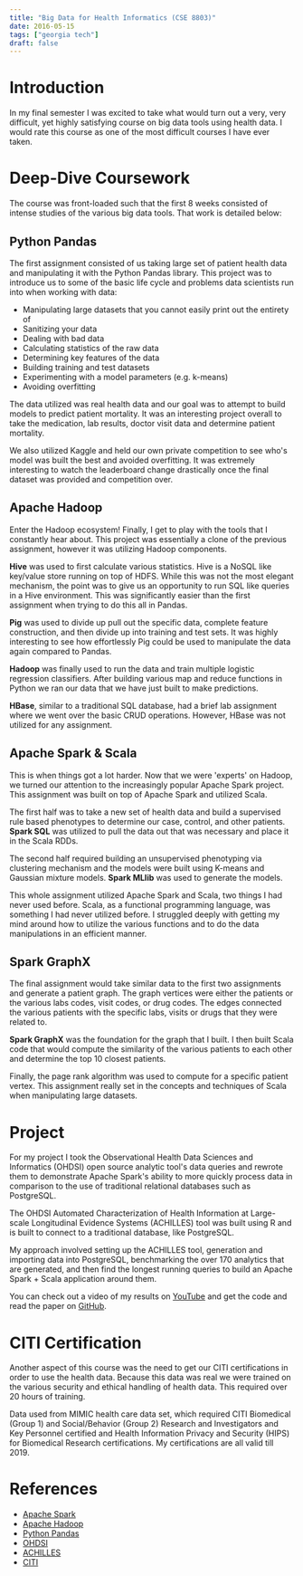 ```yaml
---
title: "Big Data for Health Informatics (CSE 8803)"
date: 2016-05-15
tags: ["georgia tech"]
draft: false
---
```


# Introduction

In my final semester I was excited to take what would turn out a very, very difficult, yet highly satisfying course on big data tools using health data. I would rate this course as one of the most difficult courses I have ever taken.

# Deep-Dive Coursework

The course was front-loaded such that the first 8 weeks consisted of intense studies of the various big data tools. That work is detailed below:

## Python Pandas

The first assignment consisted of us taking large set of patient health data and manipulating it with the Python Pandas library. This project was to introduce us to some of the basic life cycle and problems data scientists run into when working with data:

* Manipulating large datasets that you cannot easily print out the entirety of
* Sanitizing your data
* Dealing with bad data
* Calculating statistics of the raw data
* Determining key features of the data
* Building training and test datasets
* Experimenting with a model parameters (e.g. k-means)
* Avoiding overfitting

The data utilized was real health data and our goal was to attempt to build models to predict patient mortality. It was an interesting project overall to take the medication, lab results, doctor visit data and determine patient mortality.

We also utilized Kaggle and held our own private competition to see who's model was built the best and avoided overfitting. It was extremely interesting to watch the leaderboard change drastically once the final dataset was provided and competition over.

## Apache Hadoop

Enter the Hadoop ecosystem! Finally, I get to play with the tools that I constantly hear about. This project was essentially a clone of the previous assignment, however it was utilizing Hadoop components.

**Hive** was used to first calculate various statistics. Hive is a NoSQL like key/value store running on top of HDFS. While this was not the most elegant mechanism, the point was to give us an opportunity to run SQL like queries in a Hive environment. This was significantly easier than the first assignment when trying to do this all in Pandas.

**Pig** was used to divide up pull out the specific data, complete feature construction, and then divide up into training and test sets. It was highly interesting to see how effortlessly Pig could be used to manipulate the data again compared to Pandas.

**Hadoop** was finally used to run the data and train multiple logistic regression classifiers. After building various map and reduce functions in Python we ran our data that we have just built to make predictions.

**HBase**, similar to a traditional SQL database, had a brief lab assignment where we went over the basic CRUD operations. However, HBase was not utilized for any assignment.

## Apache Spark & Scala

This is when things got a lot harder. Now that we were 'experts' on Hadoop, we turned our attention to the increasingly popular Apache Spark project. This assignment was built on top of Apache Spark and utilized Scala.

The first half was to take a new set of health data and build a supervised rule based phenotypes to determine our case, control, and other patients. **Spark SQL** was utilized to pull the data out that was necessary and place it in the Scala RDDs.

The second half required building an unsupervised phenotyping via clustering mechanism and the models were built using K-means and Gaussian mixture models. **Spark MLlib** was used to generate the models.

This whole assignment utilized Apache Spark and Scala, two things I had never used before. Scala, as a functional programming language, was something I had never utilized before. I struggled deeply with getting my mind around how to utilize the various functions and to do the data manipulations in an efficient manner.

## Spark GraphX

The final assignment would take similar data to the first two assignments and generate a patient graph. The graph vertices were either the patients or the various labs codes, visit codes, or drug codes. The edges connected the various patients with the specific labs, visits or drugs that they were related to.

**Spark GraphX** was the foundation for the graph that I built. I then built Scala code that would compute the similarity of the various patients to each other and determine the top 10 closest patients.

Finally, the page rank algorithm was used to compute for a specific patient vertex. This assignment really set in the concepts and techniques of Scala when manipulating large datasets.

# Project

For my project I took the Observational Health Data Sciences and Informatics (OHDSI) open source analytic tool's data queries and rewrote them to demonstrate Apache Spark's ability to more quickly process data in comparison to the use of traditional relational databases such as PostgreSQL.

The OHDSI Automated Characterization of Health Information at Large-scale Longitudinal Evidence Systems (ACHILLES) tool was built using R and is built to connect to a traditional database, like PostgreSQL.

My approach involved setting up the ACHILLES tool, generation and importing data into PostgreSQL, benchmarking the over 170 analytics that are generated, and then find the longest running queries to build an Apache Spark + Scala application around them.

You can check out a video of my results on [YouTube](https://www.youtube.com/watch?v=k5bl7VhgEmQ) and get the code and read the paper on [GitHub](https://github.com/powersj/spark4achilles).

# CITI Certification

Another aspect of this course was the need to get our CITI certifications in order to use the health data. Because this data was real we were trained on the various security and ethical handling of health data. This required over 20 hours of training.

Data used from MIMIC health care data set, which required CITI Biomedical (Group 1) and Social/Behavior (Group 2) Research and Investigators and Key Personnel certified and Health Information Privacy and Security (HIPS) for Biomedical Research certifications. My certifications are all valid till 2019.

# References

* [Apache Spark](https://spark.apache.org/)
* [Apache Hadoop](https://hadoop.apache.org/)
* [Python Pandas](http://pandas.pydata.org/)
* [OHDSI](http://www.ohdsi.org/)
* [ACHILLES](http://www.ohdsi.org/analytic-tools/achilles-for-data-characterization/)
* [CITI](https://www.citiprogram.org/)
